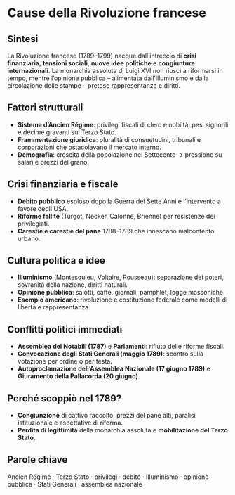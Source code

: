 # Cause della Rivoluzione francese

## Sintesi
La Rivoluzione francese (1789–1799) nacque dall’intreccio di **crisi finanziaria**, **tensioni sociali**, **nuove idee politiche** e **congiunture internazionali**. La monarchia assoluta di Luigi XVI non riuscì a riformarsi in tempo, mentre l’opinione pubblica – alimentata dall’Illuminismo e dalla circolazione delle stampe – pretese rappresentanza e diritti.

## Fattori strutturali
- **Sistema d’Ancien Régime**: privilegi fiscali di clero e nobiltà; pesi signorili e decime gravanti sul Terzo Stato.
- **Frammentazione giuridica**: pluralità di consuetudini, tribunali e corporazioni che ostacolavano il mercato interno.
- **Demografia**: crescita della popolazione nel Settecento → pressione su salari e prezzi del grano.

## Crisi finanziaria e fiscale
- **Debito pubblico** esploso dopo la Guerra dei Sette Anni e l’intervento a favore degli USA.
- **Riforme fallite** (Turgot, Necker, Calonne, Brienne) per resistenze dei privilegiati.
- **Carestie e carestie del pane** 1788–1789 che innescano malcontento urbano.

## Cultura politica e idee
- **Illuminismo** (Montesquieu, Voltaire, Rousseau): separazione dei poteri, sovranità della nazione, diritti naturali.
- **Opinione pubblica**: salotti, caffè, giornali, pamphlet, logge massoniche.
- **Esempio americano**: rivoluzione e costituzione federale come modelli di libertà e rappresentanza.

## Conflitti politici immediati
- **Assemblea dei Notabili (1787)** e **Parlamenti**: rifiuto delle riforme fiscali.
- **Convocazione degli Stati Generali (maggio 1789)**: scontro sulla votazione per ordine o per testa.
- **Autoproclamazione dell’Assemblea Nazionale (17 giugno 1789)** e **Giuramento della Pallacorda (20 giugno)**.

## Perché scoppiò nel 1789?
- **Congiunzione** di cattivo raccolto, prezzi del pane alti, paralisi istituzionale e aspettative di riforma.
- **Perdita di legittimità** della monarchia assoluta e **mobilitazione del Terzo Stato**.

## Parole chiave
Ancien Régime · Terzo Stato · privilegi · debito · Illuminismo · opinione pubblica · Stati Generali · assemblea nazionale
